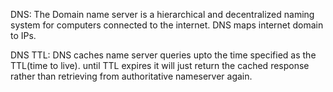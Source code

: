 DNS: The Domain name server is a hierarchical and decentralized naming system for computers connected to the internet. DNS maps internet domain to IPs.

DNS TTL: DNS caches name server queries upto the time specified as the TTL(time to live). until TTL expires it will just return the cached response rather than retrieving from authoritative nameserver again.